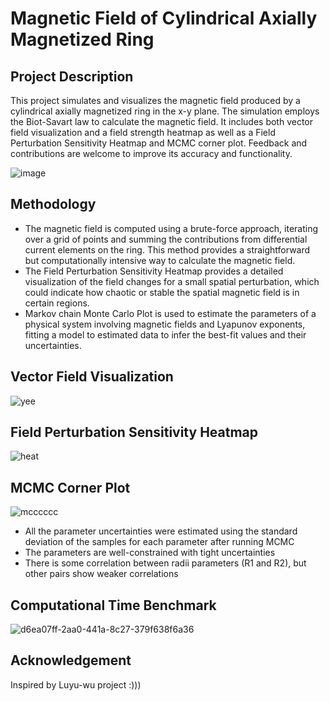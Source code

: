 # Magnetic Field of Cylindrical Axially Magnetized Ring
## Project Description

This project simulates and visualizes the magnetic field produced by a cylindrical axially magnetized ring in the x-y plane. The simulation employs the Biot-Savart law to calculate the magnetic field. It includes both vector field visualization and a field strength heatmap as well as a Field Perturbation Sensitivity Heatmap and MCMC corner plot. Feedback and contributions are welcome to improve its accuracy and functionality. <br> 

![image](https://github.com/user-attachments/assets/b80cc101-94d7-43c7-a401-d65e122c2443)


## Methodology

- The magnetic field is computed using a brute-force approach, iterating over a grid of points and summing the contributions from differential current elements on the ring. This method provides a straightforward but computationally intensive way to calculate the magnetic field.
- The Field Perturbation Sensitivity Heatmap provides a detailed visualization of the field changes for a small spatial perturbation, which could indicate how chaotic or stable the spatial magnetic field is in certain regions.
- Markov chain Monte Carlo Plot is used to estimate the parameters of a physical system involving magnetic fields and Lyapunov exponents, fitting a model to estimated data to infer the best-fit values and their uncertainties.

## Vector Field Visualization
![yee](https://github.com/user-attachments/assets/d46c791b-ff2f-42f9-b385-8f35f7633a50)

## Field Perturbation Sensitivity Heatmap
![heat](https://github.com/user-attachments/assets/042efb1a-76aa-4312-8d36-bcf335230099)

## MCMC Corner Plot
![mcccccc](https://github.com/user-attachments/assets/8182a861-7b0d-454a-8fad-77b58c1adcb9)
- All the parameter uncertainties were estimated using the standard deviation of the samples for each parameter after running MCMC
- The parameters are well-constrained with tight uncertainties
- There is some correlation between radii parameters (R1 and R2), but other pairs show weaker correlations

## Computational Time Benchmark 
![d6ea07ff-2aa0-441a-8c27-379f638f6a36](https://github.com/user-attachments/assets/d8d45c51-e8bf-4d83-a2af-955e7d343bee)


## Acknowledgement
Inspired by Luyu-wu project :)))
